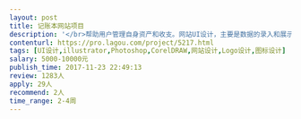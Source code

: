 ```yaml
---                
layout: post       
title: 记账本网站项目           
description: '</br>帮助用户管理自身资产和收支。网站UI设计，主要是数据的录入和展示，包括图表演示，要求完成页面设计，及静态页面切图。</br>'     
contenturl: https://pro.lagou.com/project/5217.html      
tags: [UI设计,illustrator,Photoshop,CorelDRAW,网站设计,Logo设计,图标设计]            
salary: 5000-10000元          
publish_time: 2017-11-23 22:49:13         
review: 1283人                   
apply: 29人                   
recommend: 2人                   
time_range: 2-4周              
---                 
```

